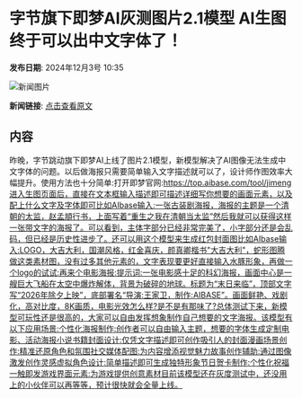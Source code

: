 # 字节旗下即梦AI灰测图片2.1模型 AI生图终于可以出中文字体了！

**发布日期**: 2024年12月3号 10:35

![新闻图片](https://upload.chinaz.com/2024/1203/6386881716859757415433548.png)

**新闻链接**: [点击查看原文](https://www.aibase.com/zh/news/13644)

## 内容

昨晚，字节跳动旗下即梦AI上线了图片2.1模型，新模型解决了AI图像无法生成中文字体的问题。以后做海报只需要简单输入文字描述就可以了，设计师作图效率大幅提升。使用方法也十分简单:打开即梦官网:https://top.aibase.com/tool/jimeng进入生图页面后，直接在文本框输入描述即可描述详细写你想要的画面元素，以及配上什么文字及字体即可比如AIbase输入:一张古装剧海报，海报的主题是一个清朝的太监，赵孟頫行书，上面写着“重生之我在清朝当太监”然后我就可以获得这样一张带文字的海报了。可以看到，主体字部分已经非常完美了，小字部分还是会乱码，但已经是历史性进步了。还可以用这个模型来生成红包封面图比如AIbase输入:LOGO，大吉大利，国潮风格，红金喜庆，颜真卿楷书"大吉大利"，蛇形图腾做这类素材图，没有过多其他元素的，文字表现要更好直接输入水豚形象，再做一个logo的试试:再来个电影海报:提示词:一张电影感十足的科幻海报，画面中心是一艘巨大飞船在太空中爆炸解体，背景为破碎的地球。标题为“末日来临”，顶部文字写“2026年除夕上映”，底部署名“导演:王家卫，制作:AIBASE”。画面鲜艳、戏剧化，高对比度，8K画质，电影光效怎么样?是不是有那味了?总体测试下来，新模型可玩性还是很高的，大家可以自由发挥想象制作自己想要的文字海报。该模型有以下应用场景:个性化海报制作:创作者可以自由输入主题，想要的字体生成定制电影、活动海报小说书籍封面设计:仅凭文字描述即可创作吸引人的封面漫画场景创作:精准还原角色和氛围社交媒体配图:为内容增添视觉魅力故事创作辅助:通过图像激发创作灵感虚拟角色设计:简单描述即可生成独特形象节日贺卡制作:个性化祝福一触即发游戏界面元素:为游戏提供创意素材目前该模型还在灰度测试中，还没用上的小伙伴可以再等等，预计很快就会全量上线。
